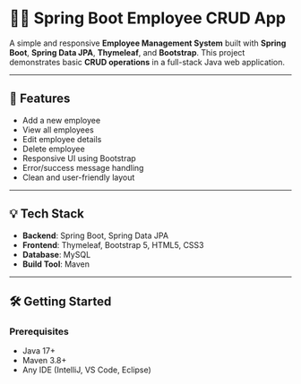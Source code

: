 # 🧑‍💼 Spring Boot Employee CRUD App

A simple and responsive **Employee Management System** built with **Spring Boot**, **Spring Data JPA**, **Thymeleaf**, and **Bootstrap**. This project demonstrates basic **CRUD operations** in a full-stack Java web application.

---

## 🚀 Features

- Add a new employee
- View all employees
- Edit employee details
- Delete employee
- Responsive UI using Bootstrap
- Error/success message handling
- Clean and user-friendly layout

---

## 💡 Tech Stack

- **Backend**: Spring Boot, Spring Data JPA
- **Frontend**: Thymeleaf, Bootstrap 5, HTML5, CSS3
- **Database**: MySQL
- **Build Tool**: Maven

---


## 🛠️ Getting Started

### Prerequisites

- Java 17+
- Maven 3.8+
- Any IDE (IntelliJ, VS Code, Eclipse)


